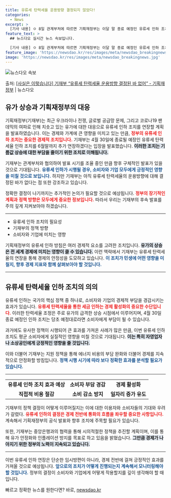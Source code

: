 ```yaml
---
title: 유류세 탄력세율 운용방향 결정되지 않았다!
categories:
  - News
excerpt: >
  [기사 내용] ㅇ 8일 관계부처에 따르면 기획재정부는 이달 말 종료 예정인 유류세 인하 조치를 2개월 추가 …
feature_text: >
  ## 뉴스다오 실시간 뉴스 속보입니다.

  [기사 내용] ㅇ 8일 관계부처에 따르면 기획재정부는 이달 말 종료 예정인 유류세 인하 조치를 2개월 추가 …
feature_image: 'https://newsdao.kr/res/images/meta/newsdao_breakingnews.jpg'
image: 'https://newsdao.kr/res/images/meta/newsdao_breakingnews.jpg'
---
```


![뉴스다오 속보](https://newsdao.kr/res/images/meta/newsdao_breakingnews.jpg)

<p>출처: <a href="https://newsdao.kr/3564" rel="dofollow">[사실은 이렇습니다] 기재부 “유류세 탄력세율 운용방향 결정된 바 없어” - 기획재정부</a> | 뉴스다오</p>

<h2 data-ke-size="size26">유가 상승과 기획재정부의 대응</h2>

<p data-ke-size="size16"></p> 

기획재정부(기재부)는 최근 우크라이나 전쟁, 글로벌 공급망 문제, 그리고 코로나19 팬데믹의 여파로 인해 치솟고 있는 유가에 대한 대응으로 유류세 인하 조치를 연장할 계획을 발표하였습니다. 이는 경제와 가계에 큰 영향을 미치고 있는 만큼, <b><span style="color: #ee2323;">정부의 유류세 인하 조치는 중요한 경제적 조치입니다.</span></b> 기재부는 4월 30일에 종료될 예정인 유류세 탄력세율 인하 조치를 6월말까지 추가 연장하겠다는 입장을 발표했습니다. <b><span style="background-color: #21538527;">이러한 조치는 기름값 상승에 대한 부담을 줄이기 위한 조치로 이해됩니다.</span></b> 

<p data-ke-size="size16"></p> 

기재부는 관계부처와 협의하여 발표 시기를 조율 중인 만큼 향후 구체적인 발표가 있을 것으로 기대됩니다. <b><span style="color: #1a5490;">유류세 인하가 시행될 경우, 소비자와 기업 모두에게 긍정적인 영향을 미칠 것으로 보입니다.</span></b> 하지만 기재부는 아직 유류세 탄력세율의 운용방향에 대해 결정된 바가 없다는 점 또한 강조하고 있습니다. 

<p data-ke-size="size16"></p> 

정확한 결정이 나기까지는 추가적인 논의가 필요할 것으로 예상됩니다. <b><span style="color: #ee2323;">정부의 장기적인 계획과 정책 방향은 모두에게 중요한 정보입니다.</span></b> 따라서 우리는 기재부의 후속 발표를 주의 깊게 지켜보아야 하겠습니다. 

<p data-ke-size="size16"></p>

---
<ul>
<li>유류세 인하 조치의 필요성</li>
<li>기재부의 정책 방향</li>
<li>소비자와 기업에 미치는 영향</li>
</ul>
  
<p data-ke-size="size16"></p>

기획재정부의 유류세 인하 방침은 여러 경제적 요소를 고려한 조치입니다. <b><span style="background-color: #21538527;">유가의 상승은 전 세계 경제에 미치는 영향이 클 수 있습니다.</span></b> 이런 맥락에서 기재부는 유류세 탄력세율의 연장을 통해 경제의 안정성을 도모하고 있습니다. <b><span style="color: #1a5490;">이 조치가 민생에 어떤 영향을 미칠지, 향후 경제 지표와 함께 살펴보아야 할 것입니다.</span></b>

---

<h2 data-ke-size="size26">유류세 탄력세율 인하 조치의 의의</h2>

<p data-ke-size="size16"></p> 

유류세 인하는 국가의 핵심 정책 중 하나로, 소비자와 기업의 경제적 부담을 경감시키는 효과가 있습니다. <b><span style="color: #ee2323;">유류세 탄력세율을 통한 세금 인하는 경제 활성화의 중요한 수단입니다.</span></b> 이러한 탄력세율 조정은 주로 유가의 급격한 상승 시점에서 이루어지며, 4월 30일 종료 예정인 인하 조치는 당초 예정대로라면 소비자에게 부담이 될 수 있습니다. 

<p data-ke-size="size16"></p> 

과거에도 유사한 정책이 시행되어 큰 효과를 가져온 사례가 많은 만큼, 이번 유류세 인하 조치도 평균 소비자에게 실질적인 영향을 미칠 것으로 기대됩니다. <b><span style="background-color: #21538527;">이는 특히 자영업자나 소상공인에게 긍정적인 영향을 줄 것입니다.</span></b> 

<p data-ke-size="size16"></p>

이와 더불어 기재부는 지원 정책을 통해 에너지 비용의 부담 완화와 더불어 경제를 지속적으로 안정화할 방침입니다. <b><span style="color: #1a5490;">정책 시행 시기에 따라 보다 정확한 효과를 분석할 필요가 있습니다.</span></b> 

<p data-ke-size="size16"></p>

---

<table>
<tr>
<td style="text-align: center; height: 17px;"><b>유류세 인하 조치 효과 예상</b></td>
<td style="text-align: center; height: 17px;"><b>소비자 부담 경감</b></td>
<td style="text-align: center; height: 17px;"><b>경제 활성화</b></td>
</tr>
<tr>
<td style="text-align: center; height: 17px;"><b>직접적 비용 절감</b></td>
<td style="text-align: center; height: 17px;"><b>소비 감소 방지</b></td>
<td style="text-align: center; height: 17px;"><b>일자리 증가 유도</b></td>
</tr>
</table> 

<p data-ke-size="size16"></p>

기재부의 정책 결정이 어떻게 이루어질지는 이에 대한 이용자와 소비자들의 기대와 우려가 갈렸다. <b><span style="color: #ee2323;">유류세 인하의 결정은 경제 전반에 통화의 흐름을 좌우할 중요한 사항입니다.</span></b> 계속해서 기획재정부의 공식 발표와 향후 조치에 주목할 필요가 있습니다.

<p data-ke-size="size16"></p>

또한, 기재부는 중앙은행과의 협력을 통해 시의적절한 정책을 추진할 계획이며, 이를 통해 유가 안정화와 인플레이션 방지를 목표로 하고 있음을 밝혔습니다. <b><span style="background-color: #21538527;">그만큼 경제가 나아지기 위한 정부의 노력이 지속되고 있습니다.</span></b> 

<p data-ke-size="size16"></p>

--- 

이번 유류세 인하 연장은 단순한 임시방편이 아니라, 경제 전반에 걸쳐 긍정적인 효과를 가져올 것으로 예상됩니다. <b><span style="color: #1a5490;">앞으로의 조치가 어떻게 진행되는지 계속해서 모니터링해야 할 것입니다.</span></b> 정부의 결정이 소비자와 기업에게 어떻게 작용할지를 깊이 생각해야 할 때입니다. 

<p data-ke-size="size16"></p> 

빠르고 정확한 뉴스를 원한다면? 바로, <a href="https://newsdao.kr" rel="dofollow">newsdao.kr</a>


